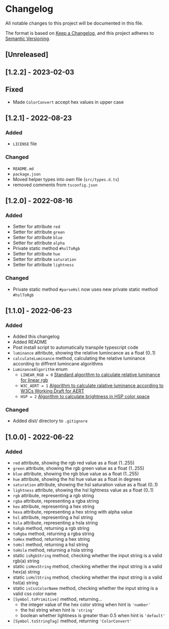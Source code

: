 # Changelog
All notable changes to this project will be documented in this file.

The format is based on [Keep a Changelog](https://keepachangelog.com/en/1.0.0/),
and this project adheres to [Semantic Versioning](https://semver.org/spec/v2.0.0.html).

## [Unreleased]

## [1.2.2] - 2023-02-03
## Fixed
- Made `ColorConvert` accept hex values in upper case

## [1.2.1] - 2022-08-23
### Added
- `LICENSE` file

### Changed 
- `README.md`
- `package.json`
- Moved helper types into own file (`src/types.d.ts`)
- removed comments from `tsconfig.json`

## [1.2.0] - 2022-08-16
### Added
- Setter for attribute `red`
- Setter for attribute `green`
- Setter for attribute `blue`
- Setter for attribute `alpha`
- Private static method `#hslToRgb`
- Setter for attribute `hue`
- Setter for attribute `saturation`
- Setter for attribute `lightness`

### Changed
- Private static method `#parseHsl` now uses new private static method `#hslToRgb`

## [1.1.0] - 2022-06-23
### Added
- Added this changelog
- Added README
- Post install script to automatically transpile typescript code
- `luminance` attribute, showing the relative lumincance as a float (0..1)
- `calculateLuminance` method, calculating the relative luminance according to diffrent lumincane algorithms
- `LuminanceAlgorithm` enum
  - `LINEAR_RGB = 0` [Standard algorithm to calculate relative luminance for linear rgb](https://en.wikipedia.org/wiki/Relative_luminance#Relative_luminance_and_%22gamma_encoded%22_colorspaces)
  - `W3C_AERT = 1` [Algorithm to calculate ralative luminance according to W3Cs Working Draft for AERT](https://www.w3.org/TR/AERT/#color-contrast)
  - `HSP = 2` [Algorithm to calculate brightness in HSP color space](https://alienryderflex.com/hsp.html)

### Changed
- Added dist/ directory to `.gitignore`

## [1.0.0] - 2022-06-22
### Added
- `red` attribute, showing the rgb red value as a float (1..255)
- `green` attribute, showing the rgb green value as a float (1..255)
- `blue` attribute, showing the rgb blue value as a float (1..255)
- `hue` attribute, showing the hsl hue value as a float in degrees
- `saturation` attribute, showing the hsl saturation value as a float (0..1)
- `lightness` attribute, showing the hsl lightness value as a float (0..1)
- `rgb` attribute, representing a rgb string
- `rgba` attribute, representing a rgba string
- `hex` attribute, representing a hex string
- `hexa` attribute, representing a hex string with alpha value
- `hsl` attribute, representing a hsl string
- `hsla` attribute, representing a hsla string
- `toRgb` method, returning a rgb string
- `toRgba` method, returning a rgba string
- `toHex` method, returning a hex string
- `toHsl` method, returning a hsl string
- `toHsla` method, returning a hsla string
- static `isRgbString` method, checking whether the input string is a valid rgb(a) string
- static `isHexString` method, checking whether the input string is a valid hex(a) string
- static `isHslString` method, checking whether the input string is a valid hsl(a) string
- static `isCssColorName` method, checking whether the input string is a valid css color name
- `[Symbol.toPrimitive]` method, returning…
  - the integer value of the hex color string when hint is `'number'`
  - the hsl string when hint is `'string'`
  - boolean whether lightness is greater than 0.5 when hint is `'default'`
- `[Symbol.toStringTag]` method, returning `'ColorConvert'`

